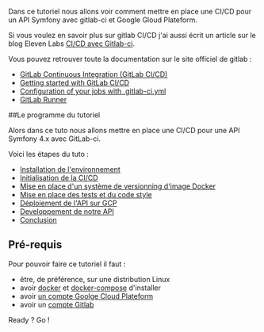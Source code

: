Dans ce tutoriel nous allons voir comment mettre en place une CI/CD pour un API Symfony avec gitlab-ci et Google Gloud Plateform.

Si vous voulez en savoir plus sur gitlab CI/CD j'ai aussi écrit un article sur le blog Eleven Labs [CI/CD avec Gitlab-ci](https://blog.eleven-labs.com/fr/introduction-gitlab-ci/).

Vous pouvez retrouver toute la documentation sur le site officiel de gitlab :

- [GitLab Continuous Integration (GitLab CI/CD)](https://docs.gitlab.com/ee/ci/README.html)
- [Getting started with GitLab CI/CD](https://docs.gitlab.com/ee/ci/README.html)
- [Configuration of your jobs with .gitlab-ci.yml](https://docs.gitlab.com/ee/ci/README.html)
- [GitLab Runner](https://docs.gitlab.com/ee/ci/README.html)

##Le programme du tutoriel

Alors dans ce tuto nous allons mettre en place une CI/CD pour une API Symfony 4.x avec GitLab-ci.

Voici les étapes du tuto :

- [Installation de l'environnement]()
- [Initialisation de la CI/CD]()
- [Mise en place d'un système de versionning d'image Docker]()
- [Mise en place des tests et du code style]()
- [Déploiement de l'API sur GCP]()
- [Developpement de notre API]()
- [Conclusion]()

## Pré-requis

Pour pouvoir faire ce tutoriel il faut :
- être, de préférence, sur une distribution Linux
- avoir [docker](https://docs.docker.com/install/) et [docker-compose](https://docs.docker.com/compose/install/) d'installer
- avoir [un compte Goolge Cloud Plateform](https://accounts.google.com/signup/v2/webcreateaccount?service=cloudconsole&continue=https%3A%2F%2Fconsole.cloud.google.com%2F&flowName=GlifWebSignIn&flowEntry=SignUp&nogm=true)
- avoir un [compte Gitlab](https://gitlab.com/users/sign_in#register-pane)


Ready ? Go !
